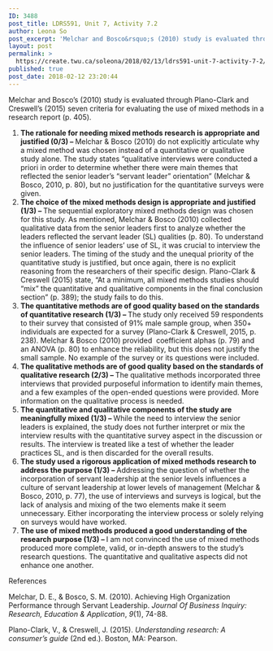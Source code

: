 ```yaml
---
ID: 3488
post_title: LDRS591, Unit 7, Activity 7.2
author: Leona So
post_excerpt: 'Melchar and Bosco&rsquo;s (2010) study is evaluated through Plano-Clark and Creswell&rsquo;s (2015) seven criteria for evaluating the use of mixed methods in a research report (p. 405). The rationale for needing mixed methods research is appropriate and justified (0/3) &ndash;&nbsp;Melchar &amp; Bosco (2010) do not explicitly articulate why a mixed method was chosen instead of &hellip; <p><a href="https://create.twu.ca/soleona/2018/02/13/ldrs591-unit-7-activity-7-2/">Continue reading<span> "LDRS591, Unit 7, Activity 7.2"</span></a></p>'
layout: post
permalink: >
  https://create.twu.ca/soleona/2018/02/13/ldrs591-unit-7-activity-7-2/
published: true
post_date: 2018-02-12 23:20:44
---
```

Melchar and Bosco&#8217;s (2010) study is evaluated through Plano-Clark and Creswell&#8217;s (2015) seven criteria for evaluating the use of mixed methods in a research report (p. 405).

<ol>
<li><strong>The rationale for needing mixed methods research is appropriate and justified (0/3) &#8211; </strong>Melchar &amp; Bosco (2010) do not explicitly articulate why a mixed method was chosen instead of a quantitative or qualitative study alone. The study states &#8220;qualitative interviews were conducted a priori in order to determine whether there were main themes that reflected the senior leader&#8217;s &#8220;servant leader&#8221; orientation&#8221; (Melchar &amp; Bosco, 2010, p. 80), but no justification for the quantitative surveys were given.</li>
<li><strong>The choice of the mixed methods design is appropriate and justified (1/3) &#8211; </strong>The sequential exploratory mixed methods design was chosen for this study. As mentioned, Melchar &amp; Bosco (2010) collected qualitative data from the senior leaders first to analyze whether the leaders reflected the servant leader (SL) qualities (p. 80). To understand the influence of senior leaders&#8217; use of SL, it was crucial to interview the senior leaders. The timing of the study and the unequal priority of the quantitative study is justified, but once again, there is no explicit reasoning from the researchers of their specific design. Plano-Clark &amp; Creswell (2015) state, &#8220;At a minimum, all mixed methods studies should &#8220;mix&#8221; the quantitative and qualitative components in the final conclusion section&#8221; (p. 389); the study fails to do this.</li>
<li><strong>The quantitative methods are of good quality based on the standards of quantitative research (1/3) &#8211; </strong>The study only received 59 respondents to their survey that consisted of 91% male sample group, when 350+ individuals are expected for a survey (Plano-Clark &amp; Creswell, 2015, p. 238). Melchar &amp; Bosco (2010) provided  coefficient alphas (p. 79) and an ANOVA (p. 80) to enhance the reliability, but this does not justify the small sample. No example of the survey or its questions were included.</li>
<li><strong>The qualitative methods are of good quality based on the standards of qualitative research (2/3) &#8211; </strong>The qualitative methods incorporated three interviews that provided purposeful information to identify main themes, and a few examples of the open-ended questions were provided. More information on the qualitative process is needed.</li>
<li><strong>The quantitative and qualitative components of the study are meaningfully mixed (1/3) &#8211; </strong>While the need to interview the senior leaders is explained, the study does not further interpret or mix the interview results with the quantitative survey aspect in the discussion or results. The interview is treated like a test of whether the leader practices SL, and is then discarded for the overall results.</li>
<li><strong>The study used a rigorous application of mixed methods research to address the purpose (1/3) &#8211; </strong>Addressing the question of whether the incorporation of servant leadership at the senior levels influences a culture of servant leadership at lower levels of management (Melchar &amp; Bosco, 2010, p. 77), the use of interviews and surveys is logical, but the lack of analysis and mixing of the two elements make it seem unnecessary. Either incorporating the interview process or solely relying on surveys would have worked.</li>
<li><strong>The use of mixed methods produced a good understanding of the research purpose (1/3) &#8211; </strong>I am not convinced the use of mixed methods produced more complete, valid, or in-depth answers to the study&#8217;s research questions. The quantitative and qualitative aspects did not enhance one another.</li>
</ol>

References

Melchar, D. E., &amp; Bosco, S. M. (2010). Achieving High Organization Performance through Servant Leadership. <i>Journal Of Business Inquiry: Research, Education &amp; Application</i>, <i>9</i>(1), 74-88.

Plano-Clark, V., &amp; Creswell, J. (2015). <em>Understanding research: A consumer’s guide</em> (2nd ed.). Boston, MA: Pearson.
